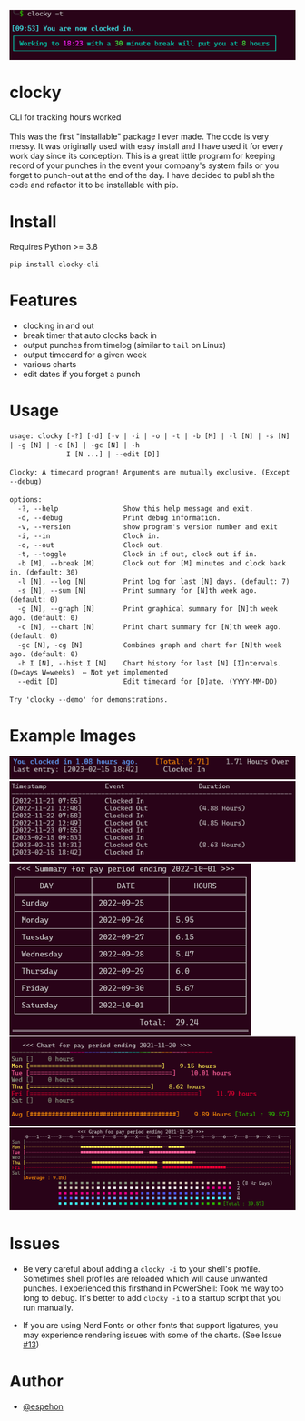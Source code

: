 
<p align="center">
<a href="https://pypi.org/project/clocky-cli/">
<img align="center" src="https://raw.githubusercontent.com/espehon/clocky-cli/main/docs/images/firstClock.png"/>
</a>
</p>

# clocky
CLI for tracking hours worked
<br><br>
This was the first "installable" package I ever made. The code is very messy. It was originally used with easy install and I have used it for every work day since its conception. This is a great little program for keeping record of your punches in the event your company's system fails or you forget to punch-out at the end of the day. I have decided to publish the code and refactor it to be installable with pip.


# Install
Requires Python >= 3.8
```
pip install clocky-cli
```


# Features
- clocking in and out
- break timer that auto clocks back in
- output punches from timelog (similar to `tail` on Linux)
- output timecard for a given week
- various charts
- edit dates if you forget a punch



# Usage
```
usage: clocky [-?] [-d] [-v | -i | -o | -t | -b [M] | -l [N] | -s [N] | -g [N] | -c [N] | -gc [N] | -h
              I [N ...] | --edit [D]]

Clocky: A timecard program! Arguments are mutually exclusive. (Except --debug)

options:
  -?, --help                Show this help message and exit.
  -d, --debug               Print debug information.
  -v, --version             show program's version number and exit
  -i, --in                  Clock in.
  -o, --out                 Clock out.
  -t, --toggle              Clock in if out, clock out if in.
  -b [M], --break [M]       Clock out for [M] minutes and clock back in. (default: 30)
  -l [N], --log [N]         Print log for last [N] days. (default: 7)
  -s [N], --sum [N]         Print summary for [N]th week ago. (default: 0)
  -g [N], --graph [N]       Print graphical summary for [N]th week ago. (default: 0)
  -c [N], --chart [N]       Print chart summary for [N]th week ago. (default: 0)
  -gc [N], -cg [N]          Combines graph and chart for [N]th week ago. (default: 0)
  -h I [N], --hist I [N]    Chart history for last [N] [I]ntervals. (D=days W=weeks)  ← Not yet implemented 
  --edit [D]                Edit timecard for [D]ate. (YYYY-MM-DD)

Try 'clocky --demo' for demonstrations.
```
# Example Images

<img src="https://raw.githubusercontent.com/espehon/clocky-cli/main/docs/images/statusDemo.png"/>
<img src="https://raw.githubusercontent.com/espehon/clocky-cli/main/docs/images/logDemo.png"/>
<img src="https://raw.githubusercontent.com/espehon/clocky-cli/main/docs/images/summaryDemo.png"/>
<img src="https://raw.githubusercontent.com/espehon/clocky-cli/main/docs/images/chartDemo.png"/>
<img src="https://raw.githubusercontent.com/espehon/clocky-cli/main/docs/images/graphDemo.png"/>




# Issues
- Be very careful about adding a `clocky -i` to your shell's profile. Sometimes shell profiles are reloaded which will cause unwanted punches. I experienced this firsthand in PowerShell: Took me way too long to debug. It's better to add `clocky -i` to a startup script that you run manually.

- If you are using Nerd Fonts or other fonts that support ligatures, you may experience rendering issues with some of the charts. (See Issue [#13](https://github.com/espehon/clocky-cli/issues/13))


# Author

- [@espehon](https://www.github.com/espehon)